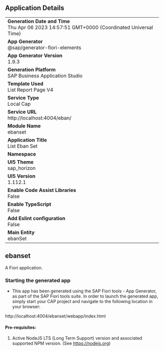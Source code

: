 ## Application Details
|               |
| ------------- |
|**Generation Date and Time**<br>Thu Apr 06 2023 14:57:51 GMT+0000 (Coordinated Universal Time)|
|**App Generator**<br>@sap/generator-fiori-elements|
|**App Generator Version**<br>1.9.3|
|**Generation Platform**<br>SAP Business Application Studio|
|**Template Used**<br>List Report Page V4|
|**Service Type**<br>Local Cap|
|**Service URL**<br>http://localhost:4004/eban/
|**Module Name**<br>ebanset|
|**Application Title**<br>List Eban Set|
|**Namespace**<br>|
|**UI5 Theme**<br>sap_horizon|
|**UI5 Version**<br>1.112.1|
|**Enable Code Assist Libraries**<br>False|
|**Enable TypeScript**<br>False|
|**Add Eslint configuration**<br>False|
|**Main Entity**<br>ebanSet|

## ebanset

A Fiori application.

### Starting the generated app

-   This app has been generated using the SAP Fiori tools - App Generator, as part of the SAP Fiori tools suite.  In order to launch the generated app, simply start your CAP project and navigate to the following location in your browser:

http://localhost:4004/ebanset/webapp/index.html

#### Pre-requisites:

1. Active NodeJS LTS (Long Term Support) version and associated supported NPM version.  (See https://nodejs.org)


